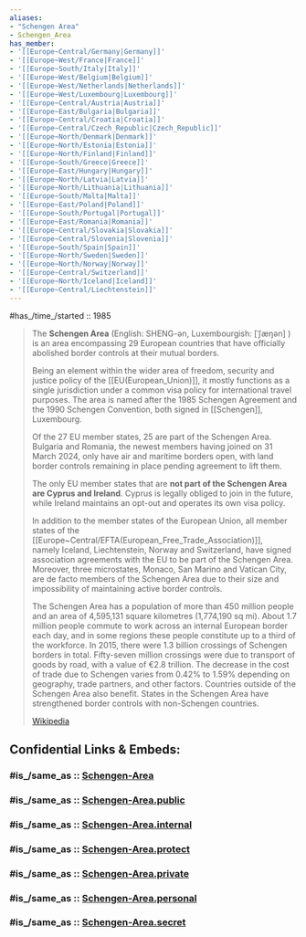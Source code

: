 ```yaml
---
aliases:
- "Schengen Area"
- Schengen_Area
has_member:
- '[[Europe~Central/Germany|Germany]]'
- '[[Europe~West/France|France]]'
- '[[Europe~South/Italy|Italy]]'
- '[[Europe~West/Belgium|Belgium]]'
- '[[Europe~West/Netherlands|Netherlands]]'
- '[[Europe~West/Luxembourg|Luxembourg]]'
- '[[Europe~Central/Austria|Austria]]'
- '[[Europe~East/Bulgaria|Bulgaria]]'
- '[[Europe~Central/Croatia|Croatia]]'
- '[[Europe~Central/Czech_Republic|Czech_Republic]]'
- '[[Europe~North/Denmark|Denmark]]'
- '[[Europe~North/Estonia|Estonia]]'
- '[[Europe~North/Finland|Finland]]'
- '[[Europe~South/Greece|Greece]]'
- '[[Europe~East/Hungary|Hungary]]'
- '[[Europe~North/Latvia|Latvia]]'
- '[[Europe~North/Lithuania|Lithuania]]'
- '[[Europe~South/Malta|Malta]]'
- '[[Europe~East/Poland|Poland]]'
- '[[Europe~South/Portugal|Portugal]]'
- '[[Europe~East/Romania|Romania]]'
- '[[Europe~Central/Slovakia|Slovakia]]'
- '[[Europe~Central/Slovenia|Slovenia]]'
- '[[Europe~South/Spain|Spain]]'
- '[[Europe~North/Sweden|Sweden]]'
- '[[Europe~North/Norway|Norway]]'
- '[[Europe~Central/Switzerland]]'
- '[[Europe~North/Iceland|Iceland]]'
- '[[Europe~Central/Liechtenstein]]'
---
```


#has_/time_/started :: 1985 

> The **Schengen Area** (English:  SHENG-ən, Luxembourgish: [ˈʃæŋən] ) 
> is an area encompassing 29 European countries 
> that have officially abolished border controls at their mutual borders. 
> 
> Being an element within the wider area of freedom, security and justice policy of the  [[EU(European_Union)]], it mostly functions as a single jurisdiction 
> under a common visa policy for international travel purposes. 
> The area is named after the 1985 Schengen Agreement 
> and the 1990 Schengen Convention, both signed in [[Schengen]], Luxembourg.
>
> Of the 27 EU member states, 25 are part of the Schengen Area. 
> Bulgaria and Romania, the newest members having joined on 31 March 2024, 
> only have air and maritime borders open, 
> with land border controls remaining in place pending agreement to lift them.  
> 
> The only EU member states that are __not part of the Schengen Area are Cyprus and Ireland__. 
> Cyprus is legally obliged to join in the future, 
> while Ireland maintains an opt-out and operates its own visa policy. 
>
> In addition to the member states of the European Union, 
> all member states of the [[Europe~Central/EFTA(European_Free_Trade_Association)]],  
> namely Iceland, Liechtenstein, Norway and Switzerland, 
> have signed association agreements with the EU to be part of the Schengen Area. 
> Moreover, three microstates, Monaco, San Marino and Vatican City, 
> are de facto members of the Schengen Area due to their size 
> and impossibility of maintaining active border controls.
>
> The Schengen Area has a population of more than 450 million people 
> and an area of 4,595,131 square kilometres (1,774,190 sq mi). 
> About 1.7 million people commute to work across an internal European border each day, 
> and in some regions these people constitute up to a third of the workforce. 
> In 2015, there were 1.3 billion crossings of Schengen borders in total. 
> Fifty-seven million crossings were due to transport of goods by road, 
> with a value of €2.8 trillion. 
> The decrease in the cost of trade due to Schengen varies from 0.42% to 1.59% 
> depending on geography, trade partners, and other factors. 
> Countries outside of the Schengen Area also benefit. 
> States in the Schengen Area have 
> strengthened border controls with non-Schengen countries.
>
> [Wikipedia](https://en.wikipedia.org/wiki/Schengen%20Area)


## Confidential Links & Embeds: 

### #is_/same_as :: [Schengen-Area](/_Standards/Earth/Continent/Europe/Schengen-Area.md) 

### #is_/same_as :: [Schengen-Area.public](/_public/Earth/Continent/Europe/Schengen-Area.public.md) 

### #is_/same_as :: [Schengen-Area.internal](/_internal/Earth/Continent/Europe/Schengen-Area.internal.md) 

### #is_/same_as :: [Schengen-Area.protect](/_protect/Earth/Continent/Europe/Schengen-Area.protect.md) 

### #is_/same_as :: [Schengen-Area.private](/_private/Earth/Continent/Europe/Schengen-Area.private.md) 

### #is_/same_as :: [Schengen-Area.personal](/_personal/Earth/Continent/Europe/Schengen-Area.personal.md) 

### #is_/same_as :: [Schengen-Area.secret](/_secret/Earth/Continent/Europe/Schengen-Area.secret.md)

